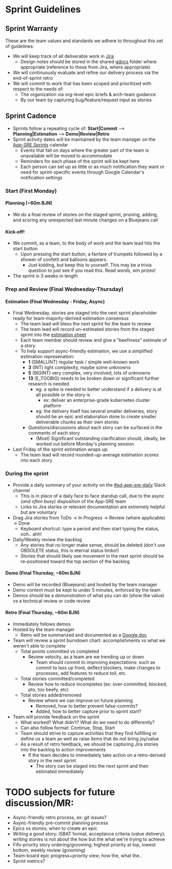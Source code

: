 # Sprint Guidelines

## Sprint Warranty
These are the team values and standards we adhere to throughout this set of guidelines:
- We will keep track of all deliverable work in [Jira](https://jira.coreos.com)
  - Design notes should be stored in the shared [gdocs](https://drive.google.com/drive/u/1/folders/186ExLmi--buOzMLaiUnCkzzRYfwX_y9L) folder where appropriate (reference to these from Jira, where appropriate)
- We will continuously evaluate and refine our delivery process via the end-of-sprint retro
- We will commit to work that has been scoped and prioritized with respect to the needs of:
  - The organization via org-level epic briefs & arch-team guidance
  - By our team by capturing bug/feature/request input as stories

## Sprint Cadence
- Sprints follow a repeating cycle of: **Start|Commit** --> **Planning|Estimation** --> **Demo|Review|Retro**
- Sprint activity dates will be maintained by the team manager on the [App-SRE Sprints](TODO) calendar
  - Events that fall on days where the greater part of the team is unavailable will be moved to accommodate
  - Reminders for each phase of the sprint will be kept here
  - Each person can set up as little or as much notification they want or need for sprint-specific events through Google Calendar's notification settings

### Start (First Monday)
#### Planning (~60m BJN)
- We do a final review of stories on the staged sprint, pruning, adding, and scoring any unexpected last minute changes on a Bluejeans call
#### Kick-off!
- We commit, as a team, to the body of work and the team lead hits the start button
  - Upon pressing the start button, a fanfare of trumpets followed by a shower of confetti and balloons appears.
    - Just kidding, but keep this to yourself. This may be a trivia question to just see if you read this. Read words, win prizes!
- The sprint is 3 weeks in length

### Prep and Review (Final Wednesday-Thursday)
#### Estimation (Final Wednesday - Friday, Async)
- Final Wednesday, stories are staged into the next sprint placeholder ready for team-majority-derived estimation consensus
  - The team lead will bless the next sprint for the team to review
  - The team lead will record un-estimated stories from the staged sprint into the [estimation sheet](https://docs.google.com/spreadsheets/d/1FEsF60JY-advVvqe9CNCN7NlncR-ExnZeC9c-7V3Gq8/edit?usp=sharing)
  - Each team member should review and give a "beefiness" estimate of a story
  - To help support async-friendly estimation, we use a simplified estimation represenation:
    - **1** (SMALLINT) regular task / simple well-known work
    - **3** (INT) light complexity, maybe some unknowns
    - **5** (BIGINT) very complex, very involved, lots of unknowns
    - **13** (E_TOOBIG) needs to be broken down or significant further research is needed
      - eg: a spike is needed to better understand if a delivery is at all possible or the story is
        - ex: deliver an enterprise-grade kubernetes cluster platform
      - eg: the delivery itself has several smaller deliveries, story should be an epic and elaboration done to create smaller deliverable chunks as their own stories
    - Questions/discussions about each story can be surfaced in the comments of each story
      - (Most) Significant outstanding clarification should, ideally, be worked out before  Monday's planning session      
- Last Friday of the sprint estimation wraps up
  - The team lead will record rounded-up-average estimation scores into each story

### During the sprint
- Provide a daily summary of your activity on the [#sd-app-sre-daily](https://coreos.slack.com/messages/sd-app-sre-daily) Slack channel
  - This is in place of a daily face to face standup call, due to the async (*and often busy*) disposition of the App-SRE team
  - Links to Jira stories or relevant documentation are extremely helpful but are voluntary
- Drag Jira stories from ToDo -> In Progress -> Review (where applicable) -> Done
  - Keyboard shortcut: type a period and then start typing the status, ooh.. ahh!
- Daily/Weekly review the backlog
  - Any stories that no longer make sense, should be deleted (don't use OBSOLETE status, this is eternal status limbo!)
  - Stories that should likely see movement in the next sprint should be re-positioned toward the top section of the backlog

#### Demo (Final Thursday, ~60m BJN)
- Demo will be recorded (Bluejeans) and hosted by the team manager
- Demo content must be kept to under 5 minutes, enforced by the team
- Demos should be a *demonstration* of what you can *do* (show the value) vs a technical review or code review
#### Retro (Final Thursday, ~60m BJN)
- Immediately follows demos
- Hosted by the team manager
  - Retro will be summarized and documented as a [Google doc](https://docs.google.com/document/d/1LFwp5KDmwVKzi3Ht8aMjL5jQr-aSS-J3ivkzjLtM44w/edit?usp=sharing)
- Team will review a sprint burndown chart: accomplishments vs what we weren't able to complete
  - Total points committed vs completed
    - Review velocity, as a team are we trending up or down
      - Team should commit to improving expectations: such as commit to less up front, deflect blockers, make changes to processes, add features to reduce toil, etc.
  - Total stories committed/completed
    - Review how to reduce incompletes (ex: over-committed, blocked, pto, too beefy, etc)
  - Total stories added/removed
    - Review where we can improve on future planning
      - Removed, how to better prevent false-commits?
      - Added, how to better capture prior to sprint start?
- Team will provide feedback on the sprint
  - What worked? What didn't? What do we need to do differently?
  - Can also follow format: Continue, Stop, Start
  - Team should strive to capture activities that they find fulfilling or define us a team as well as raise items that do not bring joy/value
  - As a result of retro feedback, we should be capturing Jira stories into the backlog to action improvements
    - If the team decides to immediately take action on a retro-derived story in the next sprint
      - The story can be staged into the next sprint and then estimated immediately

# TODO subjects for future discussion/MR:
- Async-friendly retro process, ex: git issues?
- Async-friendly pre-commit planning process
- Epics vs stories; when to create an epic
- Writing a good story: ISBAT format, acceptance criteria (value delivery); writing stories is not about the how but the what we're trying to achieve
- Fifo-priority story ordering/grooming; highest priority at top, lowest bottom, weekly review (grooming)
- Team-board epic progress+priority view; how the, what the..
- Sprint metrics?
